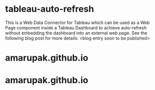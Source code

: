 # tableau-auto-refresh
This is a Web Data Connector for Tableau which can be used as a Web Page component inside a Tableau Dashboard to achieve auto-refresh without embedding the dashboard into an external web page. See the following blog post for more details: &lt;blog entry soon to be published>
# amarupak.github.io
# amarupak.github.io
